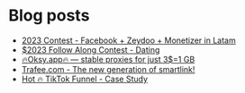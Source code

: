 # Blog posts
<!-- BLOG-POST-LIST:START -->
- [2023 Contest - Facebook + Zeydoo + Monetizer in Latam](https://afflift.com/f/threads/2023-contest-facebook-zeydoo-monetizer-in-latam.10256/)
- [$2023 Follow Along Contest - Dating](https://afflift.com/f/threads/2023-follow-along-contest-dating.10296/)
- [🔥Oksy.app🔥 — stable proxies for just 3$=1 GB](https://afflift.com/f/threads/%F0%9F%94%A5oksy-app%F0%9F%94%A5-%E2%80%94-stable-proxies-for-just-3-1-gb.10337/)
- [Trafee.com - The new generation of smartlink!](https://afflift.com/f/threads/trafee-com-the-new-generation-of-smartlink.6265/)
- [Hot 🔥 TikTok Funnel - Case Study](https://afflift.com/f/threads/hot-%F0%9F%94%A5-tiktok-funnel-case-study.10290/)
<!-- BLOG-POST-LIST:END -->
